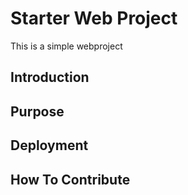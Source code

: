 # Starter Web Project

This is a simple webproject

## Introduction

## Purpose

## Deployment

## How To Contribute